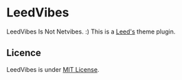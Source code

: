 LeedVibes
=========

LeedVibes Is Not Netvibes. :)
This is a [Leed's](https://github.com/ldleman/Leed) theme plugin.


Licence
-------

LeedVibes is under [MIT License](http://opensource.org/licenses/MIT).
